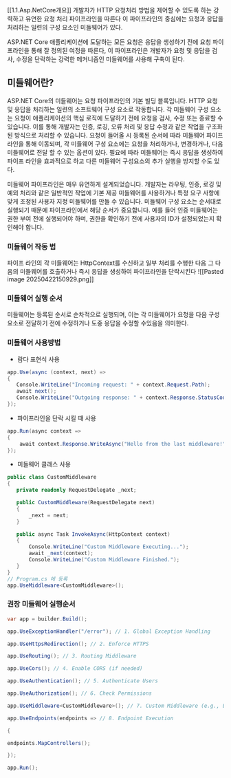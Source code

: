 [[1.1.Asp.NetCore개요]]
개발자가 HTTP 요청처리 방법을 제어할 수 있도록 하는 강력하고 유연한 요청 처리 파이프라인을 따른다
이 파이프라인의 중심에는 요청과 응답을 처리하는 일련의 구성 요소인 미들웨어가 있다.

ASP.NET Core 애플리케이션에 도달하는 모든 요청은 응답을 생성하기 전에 요청 파이프라인을 통해 잘 정의된 여정을 따른다, 이 파이프라인은 개발자가 요청 및 응답을 검사, 수정을 단락하는 강력한 메커니즘인 미들웨어를 사용해 구축이 된다.
## 미들웨어란?

ASP.NET Core의 미들웨어는 요청 파이프라인의 기본 빌딩 블록입니다. HTTP 요청 및 응답을 처리하는 일련의 소프트웨어 구성 요소로 작동합니다. 각 미들웨어 구성 요소는 요청이 애플리케이션의 핵심 로직에 도달하기 전에 요청을 검사, 수정 또는 종료할 수 있습니다. 이를 통해 개발자는 인증, 로깅, 오류 처리 및 응답 수정과 같은 작업을 구조화된 방식으로 처리할 수 있습니다.
요청이 들어올 시  등록된 순서에 따라 미들웨어 파이프 라인을 통해 이동되며, 각 미들웨어 구성 요소에는 요청을 처리하거나, 변경하거나, 다음 미들웨어로 전달 할 수 있는 옵션이 있다. 필요에 따라 미들웨어는 즉시 응답을 생성하여 파이프 라인을 효과적으로 하고 다른 미들웨어 구성요소의 추가 실행을 방지할 수도 있다.

미들웨어 파이프라인은 매우 유연하게 설계되었습니다. 개발자는 라우팅, 인증, 로깅 및 예외 처리와 같은 일반적인 작업에 기본 제공 미들웨어를 사용하거나 특정 요구 사항에 맞게 조정된 사용자 지정 미들웨어를 만들 수 있습니다. 미들웨어 구성 요소는 순서대로 실행되기 때문에 파이프라인에서 해당 순서가 중요합니다. 예를 들어 인증 미들웨어는 권한 부여 전에 실행되어야 하며, 권한을 확인하기 전에 사용자의 ID가 설정되었는지 확인해야 합니다.

### 미들웨어 작동 법

파이프 라인의 각 미들웨어는 HttpContext를 수신하고 일부 처리를 수행한 다음 그 다음의 미들웨어를 호출하거나 즉시 응답을 생성하여 파이프라인을 단락시킨다
![[Pasted image 20250422150929.png]]
### 미들웨어 실행 순서

미들웨어는 등록된 순서로 순차적으로 실행되며, 이는 각 미들웨어가 요청을 다음 구성요소로 전달하기 전에 수정하거나 도중 응답을 수정할 수있음을 의미한다.

### 미들웨어 사용방법
*  람다 표현식 사용
 ``` csharp
 app.Use(async (context, next) =>
{
    Console.WriteLine("Incoming request: " + context.Request.Path);
    await next();
    Console.WriteLine("Outgoing response: " + context.Response.StatusCode);
});
```
* 파이프라인을 단락 시킬 때 사용
``` csharp
app.Run(async context =>
{
    await context.Response.WriteAsync("Hello from the last middleware!");
});
```
* 미들웨어 클래스 사용
 ``` csharp
public class CustomMiddleware
{
    private readonly RequestDelegate _next;

    public CustomMiddleware(RequestDelegate next)
    {
        _next = next;
    }

    public async Task InvokeAsync(HttpContext context)
    {
        Console.WriteLine("Custom Middleware Executing...");
        await _next(context);
        Console.WriteLine("Custom Middleware Finished.");
    }
}
// Program.cs 에 등록
app.UseMiddleware<CustomMiddleware>();
```
### 권장 미들웨어 실행순서
```csharp
var app = builder.Build();

app.UseExceptionHandler("/error"); // 1. Global Exception Handling

app.UseHttpsRedirection(); // 2. Enforce HTTPS

app.UseRouting(); // 3. Routing Middleware

app.UseCors(); // 4. Enable CORS (if needed)

app.UseAuthentication(); // 5. Authenticate Users

app.UseAuthorization(); // 6. Check Permissions

app.UseMiddleware<CustomMiddleware>(); // 7. Custom Middleware (e.g., Logging)

app.UseEndpoints(endpoints => // 8. Endpoint Execution

{

endpoints.MapControllers();

});

app.Run();
```